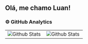 ## Olá, me chamo Luan!

### ⚙️ GitHub Analytics

<table>
  <tr>
    <td>
      <img
        align="left"
        src="https://github-readme-stats.vercel.app/api?username=LuanNoelDev&theme=dark&hide_border=false&include_all_commits=true"
        alt="Github Stats"
      />
    </td>
    <td>
      <img
        align="left"
        src="https://github-readme-stats.vercel.app/api/top-langs/?username=LuanNoelDev&theme=dark&hide_border=false&include_all_commits=true&count_private=true&layout=compact"
        alt="Github Stats"
      />
  </tr>
</table>
